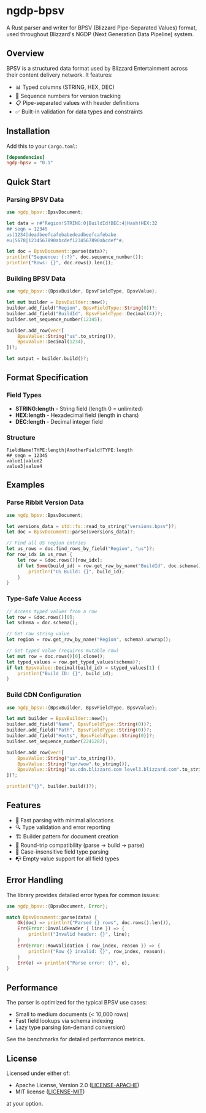 # ngdp-bpsv

A Rust parser and writer for BPSV (Blizzard Pipe-Separated Values) format, used
throughout Blizzard's NGDP (Next Generation Data Pipeline) system.

## Overview

BPSV is a structured data format used by Blizzard Entertainment across their
content delivery network. It features:

- 📊 Typed columns (STRING, HEX, DEC)
- 🔢 Sequence numbers for version tracking
- 📋 Pipe-separated values with header definitions
- ✅ Built-in validation for data types and constraints

## Installation

Add this to your `Cargo.toml`:

```toml
[dependencies]
ngdp-bpsv = "0.1"
```

## Quick Start

### Parsing BPSV Data

```rust
use ngdp_bpsv::BpsvDocument;

let data = r#"Region!STRING:0|BuildId!DEC:4|Hash!HEX:32
## seqn = 12345
us|1234|deadbeefcafebabedeadbeefcafebabe
eu|5678|1234567890abcdef1234567890abcdef"#;

let doc = BpsvDocument::parse(data)?;
println!("Sequence: {:?}", doc.sequence_number());
println!("Rows: {}", doc.rows().len());
```

### Building BPSV Data

```rust
use ngdp_bpsv::{BpsvBuilder, BpsvFieldType, BpsvValue};

let mut builder = BpsvBuilder::new();
builder.add_field("Region", BpsvFieldType::String(0))?;
builder.add_field("BuildId", BpsvFieldType::Decimal(4))?;
builder.set_sequence_number(12345);

builder.add_row(vec![
    BpsvValue::String("us".to_string()),
    BpsvValue::Decimal(1234),
])?;

let output = builder.build()?;
```

## Format Specification

### Field Types

- **STRING:length** - String field (length 0 = unlimited)
- **HEX:length** - Hexadecimal field (length in chars)
- **DEC:length** - Decimal integer field

### Structure

```text
FieldName!TYPE:length|AnotherField!TYPE:length
## seqn = 12345
value1|value2
value3|value4
```

## Examples

### Parse Ribbit Version Data

```rust
use ngdp_bpsv::BpsvDocument;

let versions_data = std::fs::read_to_string("versions.bpsv")?;
let doc = BpsvDocument::parse(&versions_data)?;

// Find all US region entries
let us_rows = doc.find_rows_by_field("Region", "us")?;
for row_idx in us_rows {
    let row = &doc.rows()[row_idx];
    if let Some(build_id) = row.get_raw_by_name("BuildId", doc.schema()) {
        println!("US Build: {}", build_id);
    }
}
```

### Type-Safe Value Access

```rust
// Access typed values from a row
let row = &doc.rows()[0];
let schema = doc.schema();

// Get raw string value
let region = row.get_raw_by_name("Region", schema).unwrap();

// Get typed value (requires mutable row)
let mut row = doc.rows()[0].clone();
let typed_values = row.get_typed_values(schema)?;
if let BpsvValue::Decimal(build_id) = &typed_values[1] {
    println!("Build ID: {}", build_id);
}
```

### Build CDN Configuration

```rust
use ngdp_bpsv::{BpsvBuilder, BpsvFieldType, BpsvValue};

let mut builder = BpsvBuilder::new();
builder.add_field("Name", BpsvFieldType::String(0))?;
builder.add_field("Path", BpsvFieldType::String(0))?;
builder.add_field("Hosts", BpsvFieldType::String(0))?;
builder.set_sequence_number(2241282);

builder.add_row(vec![
    BpsvValue::String("us".to_string()),
    BpsvValue::String("tpr/wow".to_string()),
    BpsvValue::String("us.cdn.blizzard.com level3.blizzard.com".to_string()),
])?;

println!("{}", builder.build()?);
```

## Features

- 🚀 Fast parsing with minimal allocations
- 🔍 Type validation and error reporting
- 🏗️ Builder pattern for document creation
- 📝 Round-trip compatibility (parse → build → parse)
- 🔧 Case-insensitive field type parsing
- 📭 Empty value support for all field types

## Error Handling

The library provides detailed error types for common issues:

```rust
use ngdp_bpsv::{BpsvDocument, Error};

match BpsvDocument::parse(data) {
    Ok(doc) => println!("Parsed {} rows", doc.rows().len()),
    Err(Error::InvalidHeader { line }) => {
        println!("Invalid header: {}", line);
    }
    Err(Error::RowValidation { row_index, reason }) => {
        println!("Row {} invalid: {}", row_index, reason);
    }
    Err(e) => println!("Parse error: {}", e),
}
```

## Performance

The parser is optimized for the typical BPSV use cases:

- Small to medium documents (< 10,000 rows)
- Fast field lookups via schema indexing
- Lazy type parsing (on-demand conversion)

See the benchmarks for detailed performance metrics.

## License

Licensed under either of:

- Apache License, Version 2.0 ([LICENSE-APACHE](../LICENSE-APACHE))
- MIT license ([LICENSE-MIT](../LICENSE-MIT))

at your option.
